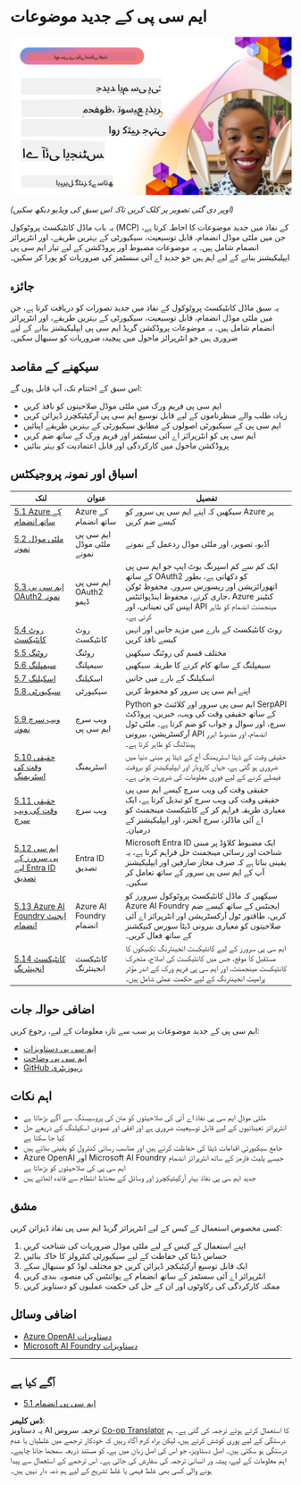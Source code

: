 <!--
CO_OP_TRANSLATOR_METADATA:
{
  "original_hash": "d204bc94ea6027d06a703b21b711ca57",
  "translation_date": "2025-08-18T14:05:39+00:00",
  "source_file": "05-AdvancedTopics/README.md",
  "language_code": "ur"
}
-->
# ایم سی پی کے جدید موضوعات

[![ایم سی پی کے جدید موضوعات: محفوظ، قابل توسیع، اور ملٹی موڈل اے آئی ایجنٹس](../../../translated_images/06.42259eaf91fccfc6d06ef1c126c9db04bbff9e5f60a87b782a2ec2616163142f.ur.png)](https://youtu.be/4yjmGvJzYdY)

_(اوپر دی گئی تصویر پر کلک کریں تاکہ اس سبق کی ویڈیو دیکھ سکیں)_

یہ باب ماڈل کانٹیکسٹ پروٹوکول (MCP) کے نفاذ میں جدید موضوعات کا احاطہ کرتا ہے، جن میں ملٹی موڈل انضمام، قابل توسیعیت، سیکیورٹی کے بہترین طریقے، اور انٹرپرائز انضمام شامل ہیں۔ یہ موضوعات مضبوط اور پروڈکشن کے لیے تیار ایم سی پی ایپلیکیشنز بنانے کے لیے اہم ہیں جو جدید اے آئی سسٹمز کی ضروریات کو پورا کر سکیں۔

## جائزہ

یہ سبق ماڈل کانٹیکسٹ پروٹوکول کے نفاذ میں جدید تصورات کو دریافت کرتا ہے، جن میں ملٹی موڈل انضمام، قابل توسیعیت، سیکیورٹی کے بہترین طریقے، اور انٹرپرائز انضمام شامل ہیں۔ یہ موضوعات پروڈکشن گریڈ ایم سی پی ایپلیکیشنز بنانے کے لیے ضروری ہیں جو انٹرپرائز ماحول میں پیچیدہ ضروریات کو سنبھال سکیں۔

## سیکھنے کے مقاصد

اس سبق کے اختتام تک، آپ قابل ہوں گے:

- ایم سی پی فریم ورک میں ملٹی موڈل صلاحیتوں کو نافذ کریں
- زیادہ طلب والے منظرناموں کے لیے قابل توسیع ایم سی پی آرکیٹیکچرز ڈیزائن کریں
- ایم سی پی کے سیکیورٹی اصولوں کے مطابق سیکیورٹی کے بہترین طریقے اپنائیں
- ایم سی پی کو انٹرپرائز اے آئی سسٹمز اور فریم ورک کے ساتھ ضم کریں
- پروڈکشن ماحول میں کارکردگی اور قابل اعتمادیت کو بہتر بنائیں

## اسباق اور نمونہ پروجیکٹس

| لنک | عنوان | تفصیل |
|------|-------|-------------|
| [5.1 Azure کے ساتھ انضمام](./mcp-integration/README.md) | Azure کے ساتھ انضمام | سیکھیں کہ اپنے ایم سی پی سرور کو Azure پر کیسے ضم کریں |
| [5.2 ملٹی موڈل نمونہ](./mcp-multi-modality/README.md) | ایم سی پی ملٹی موڈل نمونے | آڈیو، تصویر، اور ملٹی موڈل ردعمل کے نمونے |
| [5.3 ایم سی پی OAuth2 نمونہ](../../../05-AdvancedTopics/mcp-oauth2-demo) | ایم سی پی OAuth2 ڈیمو | ایک کم سے کم اسپرنگ بوٹ ایپ جو ایم سی پی کے ساتھ OAuth2 کو دکھاتی ہے، بطور اتھورائزیشن اور ریسورس سرور۔ محفوظ ٹوکن جاری کرنے، محفوظ اینڈپوائنٹس، Azure کنٹینر ایپس کی تعیناتی، اور API مینجمنٹ انضمام کو ظاہر کرتی ہے۔ |
| [5.4 روٹ کانٹیکسٹ](./mcp-root-contexts/README.md) | روٹ کانٹیکسٹ | روٹ کانٹیکسٹ کے بارے میں مزید جانیں اور انہیں کیسے نافذ کریں |
| [5.5 روٹنگ](./mcp-routing/README.md) | روٹنگ | مختلف قسم کی روٹنگ سیکھیں |
| [5.6 سیمپلنگ](./mcp-sampling/README.md) | سیمپلنگ | سیمپلنگ کے ساتھ کام کرنے کا طریقہ سیکھیں |
| [5.7 اسکیلنگ](./mcp-scaling/README.md) | اسکیلنگ | اسکیلنگ کے بارے میں جانیں |
| [5.8 سیکیورٹی](./mcp-security/README.md) | سیکیورٹی | اپنے ایم سی پی سرور کو محفوظ کریں |
| [5.9 ویب سرچ نمونہ](./web-search-mcp/README.md) | ویب سرچ ایم سی پی | Python ایم سی پی سرور اور کلائنٹ جو SerpAPI کے ساتھ حقیقی وقت کی ویب، خبریں، پروڈکٹ سرچ، اور سوال و جواب کو ضم کرتا ہے۔ ملٹی ٹول آرکسٹریشن، بیرونی API انضمام، اور مضبوط ایرر ہینڈلنگ کو ظاہر کرتا ہے۔ |
| [5.10 حقیقی وقت کی اسٹریمنگ](./mcp-realtimestreaming/README.md) | اسٹریمنگ | حقیقی وقت کے ڈیٹا اسٹریمنگ آج کے ڈیٹا پر مبنی دنیا میں ضروری ہو گئی ہے، جہاں کاروبار اور ایپلیکیشنز کو بروقت فیصلے کرنے کے لیے فوری معلومات کی ضرورت ہوتی ہے۔ |
| [5.11 حقیقی وقت کی ویب سرچ](./mcp-realtimesearch/README.md) | ویب سرچ | حقیقی وقت کی ویب سرچ کیسے ایم سی پی حقیقی وقت کی ویب سرچ کو تبدیل کرتا ہے، ایک معیاری طریقہ فراہم کر کے کانٹیکسٹ مینجمنٹ کو اے آئی ماڈلز، سرچ انجنز، اور ایپلیکیشنز کے درمیان۔ |
| [5.12 ایم سی پی سرورز کے لیے Entra ID تصدیق](./mcp-security-entra/README.md) | Entra ID تصدیق | Microsoft Entra ID ایک مضبوط کلاؤڈ پر مبنی شناخت اور رسائی مینجمنٹ حل فراہم کرتا ہے، یہ یقینی بناتا ہے کہ صرف مجاز صارفین اور ایپلیکیشنز آپ کے ایم سی پی سرور کے ساتھ تعامل کر سکیں۔ |
| [5.13 Azure AI Foundry ایجنٹ انضمام](./mcp-foundry-agent-integration/README.md) | Azure AI Foundry انضمام | سیکھیں کہ ماڈل کانٹیکسٹ پروٹوکول سرورز کو Azure AI Foundry ایجنٹس کے ساتھ کیسے ضم کریں، طاقتور ٹول آرکسٹریشن اور انٹرپرائز اے آئی صلاحیتوں کو معیاری بیرونی ڈیٹا سورس کنیکشنز کے ساتھ فعال کریں۔ |
| [5.14 کانٹیکسٹ انجینئرنگ](./mcp-contextengineering/README.md) | کانٹیکسٹ انجینئرنگ | ایم سی پی سرورز کے لیے کانٹیکسٹ انجینئرنگ تکنیکوں کا مستقبل کا موقع، جس میں کانٹیکسٹ کی اصلاح، متحرک کانٹیکسٹ مینجمنٹ، اور ایم سی پی فریم ورک کے اندر مؤثر پرامپٹ انجینئرنگ کے لیے حکمت عملی شامل ہیں۔ |

## اضافی حوالہ جات

ایم سی پی کے جدید موضوعات پر سب سے تازہ معلومات کے لیے، رجوع کریں:
- [ایم سی پی دستاویزات](https://modelcontextprotocol.io/)
- [ایم سی پی وضاحت](https://spec.modelcontextprotocol.io/)
- [GitHub ریپوزیٹری](https://github.com/modelcontextprotocol)

## اہم نکات

- ملٹی موڈل ایم سی پی نفاذ اے آئی کی صلاحیتوں کو متن کی پروسیسنگ سے آگے بڑھاتا ہے
- انٹرپرائز تعیناتیوں کے لیے قابل توسیعیت ضروری ہے اور افقی اور عمودی اسکیلنگ کے ذریعے حل کیا جا سکتا ہے
- جامع سیکیورٹی اقدامات ڈیٹا کی حفاظت کرتے ہیں اور مناسب رسائی کنٹرول کو یقینی بناتے ہیں
- Azure OpenAI اور Microsoft AI Foundry جیسے پلیٹ فارمز کے ساتھ انٹرپرائز انضمام ایم سی پی کی صلاحیتوں کو بڑھاتا ہے
- جدید ایم سی پی نفاذ بہتر آرکیٹیکچرز اور وسائل کے محتاط انتظام سے فائدہ اٹھاتے ہیں

## مشق

کسی مخصوص استعمال کے کیس کے لیے انٹرپرائز گریڈ ایم سی پی نفاذ ڈیزائن کریں:

1. اپنے استعمال کے کیس کے لیے ملٹی موڈل ضروریات کی شناخت کریں
2. حساس ڈیٹا کی حفاظت کے لیے سیکیورٹی کنٹرولز کا خاکہ بنائیں
3. ایک قابل توسیع آرکیٹیکچر ڈیزائن کریں جو مختلف لوڈ کو سنبھال سکے
4. انٹرپرائز اے آئی سسٹمز کے ساتھ انضمام کے پوائنٹس کی منصوبہ بندی کریں
5. ممکنہ کارکردگی کی رکاوٹوں اور ان کے حل کی حکمت عملیوں کو دستاویز کریں

## اضافی وسائل

- [Azure OpenAI دستاویزات](https://learn.microsoft.com/en-us/azure/ai-services/openai/)
- [Microsoft AI Foundry دستاویزات](https://learn.microsoft.com/en-us/ai-services/)

---

## آگے کیا ہے

- [5.1 ایم سی پی انضمام](./mcp-integration/README.md)

**ڈس کلیمر**:  
یہ دستاویز AI ترجمہ سروس [Co-op Translator](https://github.com/Azure/co-op-translator) کا استعمال کرتے ہوئے ترجمہ کی گئی ہے۔ ہم درستگی کے لیے پوری کوشش کرتے ہیں، لیکن براہ کرم آگاہ رہیں کہ خودکار ترجمے میں غلطیاں یا عدم درستگی ہو سکتی ہیں۔ اصل دستاویز، جو اس کی اصل زبان میں ہے، کو مستند ذریعہ سمجھا جانا چاہیے۔ اہم معلومات کے لیے، پیشہ ور انسانی ترجمہ کی سفارش کی جاتی ہے۔ اس ترجمے کے استعمال سے پیدا ہونے والی کسی بھی غلط فہمی یا غلط تشریح کے لیے ہم ذمہ دار نہیں ہیں۔